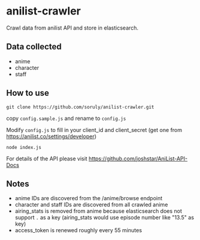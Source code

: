 # anilist-crawler
Crawl data from anilist API and store in elasticsearch.

## Data collected
- anime
- character
- staff

## How to use
`git clone https://github.com/soruly/anilist-crawler.git`

copy `config.sample.js` and rename to `config.js`

Modify `config.js` to fill in your client_id and client_secret (get one from https://anilist.co/settings/developer)

`node index.js`

For details of the API please visit https://github.com/joshstar/AniList-API-Docs

## Notes
- anime IDs are discovered from the /anime/browse endpoint
- character and staff IDs are discovered from all crawled anime
- airing_stats is removed from anime because elasticsearch does not support `.` as a key (airing_stats would use episode number like "13.5" as key)
- access_token is renewed roughly every 55 minutes
